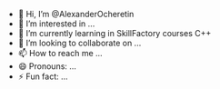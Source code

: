 - 👋 Hi, I’m @AlexanderOcheretin
- 👀 I’m interested in ...
- 🌱 I’m currently learning in SkillFactory courses C++
- 💞️ I’m looking to collaborate on ...
- 📫 How to reach me ...
- 😄 Pronouns: ...
- ⚡ Fun fact: ...

<!---
AlexanderOcheretin/AlexanderOcheretin is a ✨ special ✨ repository because its `README.md` (this file) appears on your GitHub profile.
You can click the Preview link to take a look at your changes.
--->
